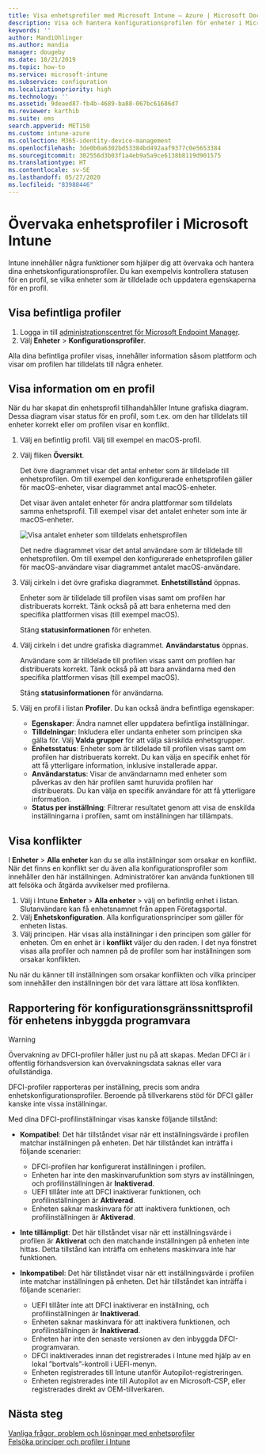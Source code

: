```yaml
---
title: Visa enhetsprofiler med Microsoft Intune – Azure | Microsoft Docs
description: Visa och hantera konfigurationsprofilen för enheter i Microsoft Intune, visa en grafisk karta över antalet enheter som är tilldelade till en profil och se vilka enheter som har profiler tilldelade eller distribuerade. Kan även felsöka profiler som har inställningar i konflikt.
keywords: ''
author: MandiOhlinger
ms.author: mandia
manager: dougeby
ms.date: 10/21/2019
ms.topic: how-to
ms.service: microsoft-intune
ms.subservice: configuration
ms.localizationpriority: high
ms.technology: ''
ms.assetid: 9deaed87-fb4b-4689-ba88-067bc61686d7
ms.reviewer: karthib
ms.suite: ems
search.appverid: MET150
ms.custom: intune-azure
ms.collection: M365-identity-device-management
ms.openlocfilehash: 3de0b0a6302bd53384bd492aaf9377c0e5653384
ms.sourcegitcommit: 302556d3b03f1a4eb9a5a9ce6138b8119d901575
ms.translationtype: HT
ms.contentlocale: sv-SE
ms.lasthandoff: 05/27/2020
ms.locfileid: "83988446"
---
```

# <a name="monitor-device-profiles-in-microsoft-intune"></a>Övervaka enhetsprofiler i Microsoft Intune



Intune innehåller några funktioner som hjälper dig att övervaka och hantera dina enhetskonfigurationsprofiler. Du kan exempelvis kontrollera statusen för en profil, se vilka enheter som är tilldelade och uppdatera egenskaperna för en profil.

## <a name="view-existing-profiles"></a>Visa befintliga profiler

1. Logga in till [administrationscentret för Microsoft Endpoint Manager](https://go.microsoft.com/fwlink/?linkid=2109431).
2. Välj **Enheter** > **Konfigurationsprofiler**.

Alla dina befintliga profiler visas, innehåller information såsom plattform och visar om profilen har tilldelats till några enheter.

## <a name="view-details-on-a-profile"></a>Visa information om en profil

När du har skapat din enhetsprofil tillhandahåller Intune grafiska diagram. Dessa diagram visar status för en profil, som t.ex. om den har tilldelats till enheter korrekt eller om profilen visar en konflikt.

1. Välj en befintlig profil. Välj till exempel en macOS-profil.
2. Välj fliken **Översikt**.

    Det övre diagrammet visar det antal enheter som är tilldelade till enhetsprofilen. Om till exempel den konfigurerade enhetsprofilen gäller för macOS-enheter, visar diagrammet antal macOS-enheter.

    Det visar även antalet enheter för andra plattformar som tilldelats samma enhetsprofil. Till exempel visar det antalet enheter som inte är macOS-enheter.

    ![Visa antalet enheter som tilldelats enhetsprofilen](./media/device-profile-monitor/device-configuration-profile-graphical-chart.png)

    Det nedre diagrammet visar det antal användare som är tilldelade till enhetsprofilen. Om till exempel den konfigurerade enhetsprofilen gäller för macOS-användare visar diagrammet antalet macOS-användare.

3. Välj cirkeln i det övre grafiska diagrammet. **Enhetstillstånd** öppnas.

    Enheter som är tilldelade till profilen visas samt om profilen har distribuerats korrekt. Tänk också på att bara enheterna med den specifika plattformen visas (till exempel macOS).

    Stäng **statusinformationen** för enheten.

4. Välj cirkeln i det undre grafiska diagrammet. **Användarstatus** öppnas. 

    Användare som är tilldelade till profilen visas samt om profilen har distribuerats korrekt. Tänk också på att bara användarna med den specifika plattformen visas (till exempel macOS).

    Stäng **statusinformationen** för användarna.

5. Välj en profil i listan **Profiler**. Du kan också ändra befintliga egenskaper:
    - **Egenskaper**: Ändra namnet eller uppdatera befintliga inställningar.
    - **Tilldelningar**: Inkludera eller undanta enheter som principen ska gälla för. Välj **Valda grupper** för att välja särskilda enhetsgrupper.
    - **Enhetsstatus**: Enheter som är tilldelade till profilen visas samt om profilen har distribuerats korrekt. Du kan välja en specifik enhet för att få ytterligare information, inklusive installerade appar.
    - **Användarstatus**: Visar de användarnamn med enheter som påverkas av den här profilen samt huruvida profilen har distribuerats. Du kan välja en specifik användare för att få ytterligare information.
    - **Status per inställning**: Filtrerar resultatet genom att visa de enskilda inställningarna i profilen, samt om inställningen har tillämpats.

## <a name="view-conflicts"></a>Visa konflikter

I **Enheter** > **Alla enheter** kan du se alla inställningar som orsakar en konflikt. När det finns en konflikt ser du även alla konfigurationsprofiler som innehåller den här inställningen. Administratörer kan använda funktionen till att felsöka och åtgärda avvikelser med profilerna.

1. Välj i Intune **Enheter** > **Alla enheter** > välj en befintlig enhet i listan. Slutanvändare kan få enhetsnamnet från appen Företagsportal.
2. Välj **Enhetskonfiguration**. Alla konfigurationsprinciper som gäller för enheten listas.
3. Välj principen. Här visas alla inställningar i den principen som gäller för enheten. Om en enhet är i **konflikt** väljer du den raden. I det nya fönstret visas alla profiler och namnen på de profiler som har inställningen som orsakar konflikten.

Nu när du känner till inställningen som orsakar konflikten och vilka principer som innehåller den inställningen bör det vara lättare att lösa konflikten. 

## <a name="device-firmware-configuration-interface-profile-reporting"></a>Rapportering för konfigurationsgränssnittsprofil för enhetens inbyggda programvara

> [!WARNING]
> Övervakning av DFCI-profiler håller just nu på att skapas. Medan DFCI är i offentlig förhandsversion kan övervakningsdata saknas eller vara ofullständiga.

DFCI-profiler rapporteras per inställning, precis som andra enhetskonfigurationsprofiler. Beroende på tillverkarens stöd för DFCI gäller kanske inte vissa inställningar.

Med dina DFCI-profilinställningar visas kanske följande tillstånd:

- **Kompatibel**: Det här tillståndet visar när ett inställningsvärde i profilen matchar inställningen på enheten. Det här tillståndet kan inträffa i följande scenarier:

  - DFCI-profilen har konfigurerat inställningen i profilen.
  - Enheten har inte den maskinvarufunktion som styrs av inställningen, och profilinställningen är **Inaktiverad**.
  - UEFI tillåter inte att DFCI inaktiverar funktionen, och profilinställningen är **Aktiverad**.
  - Enheten saknar maskinvara för att inaktivera funktionen, och profilinställningen är **Aktiverad**.

- **Inte tillämpligt**: Det här tillståndet visar när ett inställningsvärde i profilen är **Aktiverat** och den matchande inställningen på enheten inte hittas. Detta tillstånd kan inträffa om enhetens maskinvara inte har funktionen.

- **Inkompatibel**: Det här tillståndet visar när ett inställningsvärde i profilen inte matchar inställningen på enheten. Det här tillståndet kan inträffa i följande scenarier:

  - UEFI tillåter inte att DFCI inaktiverar en inställning, och profilinställningen är **Inaktiverad**.
  - Enheten saknar maskinvara för att inaktivera funktionen, och profilinställningen är **Inaktiverad**.
  - Enheten har inte den senaste versionen av den inbyggda DFCI-programvaran.
  - DFCI inaktiverades innan det registrerades i Intune med hjälp av en lokal ”bortvals”-kontroll i UEFI-menyn.
  - Enheten registrerades till Intune utanför Autopilot-registreringen.
  - Enheten registrerades inte till Autopilot av en Microsoft-CSP, eller registrerades direkt av OEM-tillverkaren.

## <a name="next-steps"></a>Nästa steg

[Vanliga frågor, problem och lösningar med enhetsprofiler](device-profile-troubleshoot.md)  
[Felsöka principer och profiler i Intune](troubleshoot-policies-in-microsoft-intune.md)
